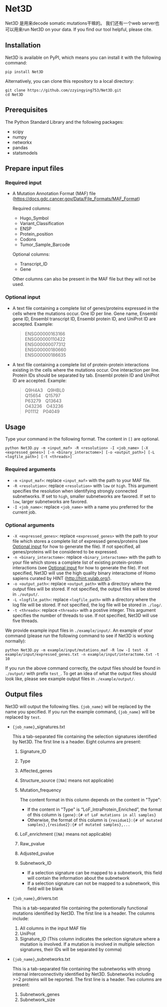 # Net3D
Net3D 是用来decode somatic mutations干嘛的。 我们还有一个web server也可以用来run Net3D on your data. If you find our tool helpful, please cite.

## Installation
Net3D is available on PyPI, which means you can install it with the following command:

	pip install Net3D

Alternatively, you can clone this repository to a local directory:

	git clone https://github.com/zzyingying753/Net3D.git
	cd Net3D

## Prerequisites
The Python Standard Library and the following packages:
- scipy
- numpy
- networkx
- pandas
- statsmodels

## Prepare input files
### Required input
- A Mutation Annotation Format (MAF) file (https://docs.gdc.cancer.gov/Data/File_Formats/MAF_Format)

	Required columns:
	<ul>
	<li>Hugo_Symbol</li>
	<li>Variant_Classification</li>
	<li>ENSP</li>
	<li>Protein_position</li>
	<li>Codons</li>
	<li>Tumor_Sample_Barcode</li>
	</ul>
	
	Optional columns:
	<ul>
	<li>Transcript_ID</li>
	<li>Gene</li>
	</ul>

	Other columns can also be present in the MAF file but they will not be used. 

### Optional input
- A text file containing a complete list of genes/proteins expressed in the cells where the mutations occur. One ID per line. Gene name, Ensembl gene ID, Ensembl transcript ID, Ensembl protein ID, and UniProt ID are accepted. Example:

	>ENSG00000163166<br>
	>ENSG00000110422<br>
	>ENSG00000077312<br>
	>ENSG00000180660<br>
	>ENSG00000186635<br>

- A text file containing a complete list of protein-protein interactions existing in the cells where the mutations occur. One interaction per line. Protein IDs should be separated by tab. Ensembl protein ID and UniProt ID are accepted. Example:

	>Q9H4A3&emsp;Q9HBL0<br>
	>Q15654&emsp;Q15797<br>
	>P63279&emsp;Q13643<br>
	>O43236&emsp;O43236<br>
	>P01112&emsp;P04049<br>

## Usage
Type your command in the following format. The content in `[]` are optional.

	python Net3D.py -m <input_maf> -R <resolution> -I <job_name> [-X <expressed_genes>] [-n <binary_interactome>] [-o <output_path>] [-L <logfile_path>] [-t <threads>]

### Required arguments
- `-m <input_maf>`: replace `<input_maf>` with the path to your MAF file.
- `-R <resolution>`: replace `<resolution>` with `low` or `high`. This argument specifies the resolution when identifying strongly connected subnetworks. If set to `high`, smaller subnetworks are favored. If set to `low`, larger subnetworks are favored.
- `-I <job_name>`: replace `<job_name>` with a name you preferred for the current job.

### Optional arguments
- `-X <expressed_genes>`: replace `<expressed_genes>` with the path to your file which stores a complete list of expressed genes/proteins (see [Optional input](#optional-input) for how to generate the file). If not specified, all genes/proteins will be considered to be expressed.
- `-n <binary_interactome>`: replace `<binary_interactome>` with the path to your file which stores a complete list of existing protein-protein interactions (see [Optional input](#optional-input) for how to generate the file). If not specified, Net3D will use the high quality binary interactome of Homo sapiens curated by HINT (http://hint.yulab.org/).
- `-o <output_path>`: replace `<output_path>` with a directory where the output files will be stored. If not specified, the output files will be stored in `./output/`.
- `-L <logfile_path>`: replace `<logfile_path>` with a directory where the log file will be stored. If not specified, the log file will be stored in `./log/`.
- `-t <threads>`: replace `<threads>` with a postive integer. This argument specifies the number of threads to use. If not specified, Net3D will use five threads.
	
We provide example input files in `./example/input/`. An example of your command (please run the following command to see if Net3D is working normally):

	python Net3D.py -m example/input/mutations.maf -R low -I test -X example/input/expressed_genes.txt -n example/input/interactome.txt -t 10
	
If you run the above command correctly, the output files should be found in `./output/` with prefix `test_`. To get an idea of what the output files should look like, please see example output files in `./example/output/`.

## Output files
Net3D will output the following files. `{job_name}` will be replaced by the name you specified. If you run the example command, `{job_name}` will be replaced by `test`. 
- `{job_name}`_signatures.txt

	This a tab-separated file containing the selection signatures identified by Net3D. The first line is a header. Eight columns are present:
	1. Signature_ID
	2. Type
	3. Affected_genes
	4. Structure_source (`[NA]` means not applicable)
	5. Mutation_frequency 

		The content format in this column depends on the content in "Type":
		- If the content in "Type" is “LoF_IntraProtein_Enriched”, the format of this column is `{gene}:{# of LoF mutations in all samples}`
		- Otherwise, the format of this column is `{residue1}:{# of mutated samples},{residue2}:{# of mutated samples},...`
	6. LoF_enrichment (`[NA]` means not applicable)
	7. Raw_pvalue
	8. Adjusted_pvalue
	9. Subnetwork_ID 
	
		- If a selection signature can be mapped to a subnetwork, this field will contain the information about the subnetwork
		- If a selection signature can not be mapped to a subnetwork, this field will be blank
- `{job_name}`_drivers.txt

	This is a tab-separated file containing the potentionally functional mutations identified by Net3D. The first line is a header. The columns include:
	1. All columns in the input MAF file
	2. UniProt
	3. Signature_ID (This column indicates the selection signature where a mutation is involved. If a mutation is involved in multiple selection signatures, their IDs will be separated by comma)

- `{job_name}`_subnetworks.txt

	This is a tab-separated file containing the subnetworks with strong internal interconnectivity identified by Net3D. Subnetworks including >=2 proteins will be reported. The first line is a header. Two columns are present:
	1. Subnetwork_genes	
	2. Subnetwork_size


